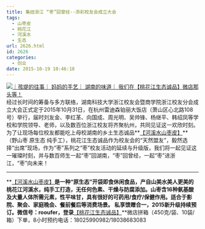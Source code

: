 ```yaml
---
title: 集结浙江 “枣”回曾经--添彩校友会成立大会
tags:
  - 山枣皮
  - 桃花江
  - 河溪水
  - 生态
url: 2626.html
id: 2626
categories:
  - 创业
date: 2015-10-19 10:46:18
---
```


[![｜孩堤的往事｜ 妈妈的手艺｜ 湖南的味道｜ 我们在【桃花江生态诚品】微店那头等！](http://photo.guolaijie.com/rooufer/uploads/2015/10/博客.jpg)](http://wd.koudai.com/s/252727984) 经过长时间的筹备与多方联络，湖南科技大学浙江校友会暨商学院浙江校友分会成立大会正式定于2015年10月31日，在杭州雷迪森铂丽大饭店（萧山区心北路108号）举行，届时刘友金、李红革、向国成、周光明、吴帅锋、杨继平、韩绍凤等学校和学院领导、老师，以及数百位浙江校友将齐聚杭州，共同见证这一欢欣时刻。 为了让现场每位校友都能吃上母校湖南的乡土生态诚品**[【河溪水山枣皮】](http://weidian.com/item.html?itemID=915209233)**（野山枣 原生态 纯手工），桃花江生态诚品作为校友会的“天然盟友”，毅然选择“出席”现场，作为“枣”系列之“枣”校友活动的延续与升级版，我们将一起见证这一璀璨时刻，并与数百师生一起“枣”回湖南，“枣”回曾经，一起“枣”进浙江，“枣”向未来！

* * *

**[【河溪水山枣皮】](http://weidian.com/item.html?itemID=915209233)**是一种“原生态”开袋即食休闲食品，产自山美水美人更美的桃花江河溪水，纯手工打造，无任何色素、干燥与防腐添加。山枣含16种氨基酸及大量人体所需元素，性平味甘，具有很好的可药用/食疗/保健作用。适合于影院、聚会、家庭晚会、餐前餐后等消费场景。 私享馈赠合一，2015新升级持续预订。微信号：rooufer，登录**[【桃花江生态诚品】](http://wd.koudai.com/s/252727984)**微店拼箱（450克/袋、10袋/箱）下单，8小时预约电话：18025990982/18038683083